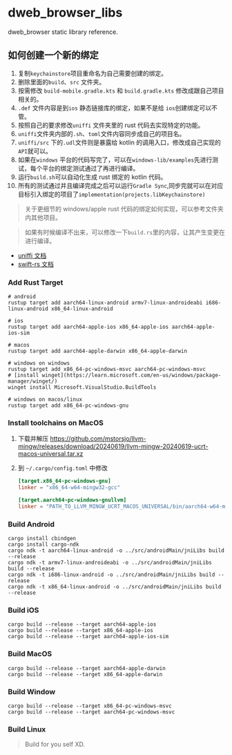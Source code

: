 # dweb_browser_libs

dweb_browser static library reference.

## 如何创建一个新的绑定

1. 复制`keychainstore`项目重命名为自己需要创建的绑定。
2. 删除里面的`build`、`src` 文件夹。
3. 按需修改 `build-mobile.gradle.kts` 和 `build.gradle.kts` 修改成跟自己项目相关的。
4. `.def` 文件内容是到`ios` 静态链接库的绑定，如果不是给 `ios`创建绑定可以不管。
5. 按照自己的要求修改`uniffi` 文件夹里的 rust 代码去实现特定的功能。
6. `uniffi`文件夹内部的`.sh`、`toml`文件内容同步成自己的项目名。
7. `uniffi/src` 下的`.udl`文件则是暴露给 kotlin 的调用入口，修改成自己实现的`API`就可以。
8. 如果在`windows` 平台的代码写完了，可以在`windows-lib/examples`先进行测试，每个平台的绑定测试通过了再进行编译。
9. 运行`build.sh`可以自动化生成 rust 绑定的 kotlin 代码。
10. 所有的测试通过并且编译完成之后可以运行`Gradle Sync`,同步完就可以在对应目标引入绑定的项目了`implementation(projects.libKeychainstore)`

> 关于更细节的 windows/apple rust 代码的绑定如何实现，可以参考文件夹内其他项目。

> 如果有时候编译不出来，可以修改一下`build.rs`里的内容，让其产生变更在进行编译。

- [uniffi 文档](https://mozilla.github.io/uniffi-rs/latest/)
- [swift-rs 文档](https://docs.rs/crate/swift-rs)

### Add Rust Target

```shell
# android
rustup target add aarch64-linux-android armv7-linux-androideabi i686-linux-android x86_64-linux-android

# ios
rustup target add aarch64-apple-ios x86_64-apple-ios aarch64-apple-ios-sim

# macos
rustup target add aarch64-apple-darwin x86_64-apple-darwin

# windows on windows
rustup target add x86_64-pc-windows-msvc aarch64-pc-windows-msvc
# [install winget](https://learn.microsoft.com/en-us/windows/package-manager/winget/)
winget install Microsoft.VisualStudio.BuildTools

# windows on macos/linux
rustup target add x86_64-pc-windows-gnu

```

### Install toolchains on MacOS

1. 下载并解压 https://github.com/mstorsjo/llvm-mingw/releases/download/20240619/llvm-mingw-20240619-ucrt-macos-universal.tar.xz
1. 到 `~/.cargo/config.toml` 中修改

   ```toml
   [target.x86_64-pc-windows-gnu]
   linker = "x86_64-w64-mingw32-gcc"

   [target.aarch64-pc-windows-gnullvm]
   linker = "PATH_TO_LLVM_MINGW_UCRT_MACOS_UNIVERSAL/bin/aarch64-w64-mingw32-clang"
   ```

### Build Android

```shell
cargo install cbindgen
cargo install cargo-ndk
cargo ndk -t aarch64-linux-android -o ../src/androidMain/jniLibs build --release
cargo ndk -t armv7-linux-androideabi -o ../src/androidMain/jniLibs build --release
cargo ndk -t i686-linux-android -o ../src/androidMain/jniLibs build --release
cargo ndk -t x86_64-linux-android -o ../src/androidMain/jniLibs build --release
```

### Build iOS

```shell
cargo build --release --target aarch64-apple-ios
cargo build --release --target x86_64-apple-ios
cargo build --release --target aarch64-apple-ios-sim
```

### Build MacOS

```shell
cargo build --release --target aarch64-apple-darwin
cargo build --release --target x86_64-apple-darwin
```

### Build Window

```shell
cargo build --release --target x86_64-pc-windows-msvc
cargo build --release --target aarch64-pc-windows-msvc
```

### Build Linux

> Build for you self XD.
